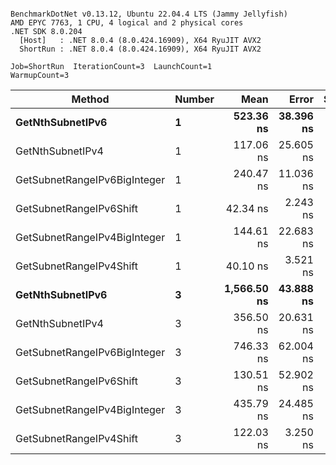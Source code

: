 ```

BenchmarkDotNet v0.13.12, Ubuntu 22.04.4 LTS (Jammy Jellyfish)
AMD EPYC 7763, 1 CPU, 4 logical and 2 physical cores
.NET SDK 8.0.204
  [Host]   : .NET 8.0.4 (8.0.424.16909), X64 RyuJIT AVX2
  ShortRun : .NET 8.0.4 (8.0.424.16909), X64 RyuJIT AVX2

Job=ShortRun  IterationCount=3  LaunchCount=1  
WarmupCount=3  

```
| Method                       | Number | Mean        | Error     | StdDev   | Min         | Max         | Gen0   | Allocated |
|----------------------------- |------- |------------:|----------:|---------:|------------:|------------:|-------:|----------:|
| **GetNthSubnetIPv6**             | **1**      |   **523.36 ns** | **38.396 ns** | **2.105 ns** |   **520.99 ns** |   **525.00 ns** | **0.0076** |     **696 B** |
| GetNthSubnetIPv4             | 1      |   117.06 ns | 25.605 ns | 1.403 ns |   115.87 ns |   118.61 ns | 0.0019 |     160 B |
| GetSubnetRangeIPv6BigInteger | 1      |   240.47 ns | 11.036 ns | 0.605 ns |   239.99 ns |   241.15 ns | 0.0048 |     432 B |
| GetSubnetRangeIPv6Shift      | 1      |    42.34 ns |  2.243 ns | 0.123 ns |    42.20 ns |    42.43 ns | 0.0019 |     160 B |
| GetSubnetRangeIPv4BigInteger | 1      |   144.61 ns | 22.683 ns | 1.243 ns |   143.18 ns |   145.47 ns | 0.0024 |     208 B |
| GetSubnetRangeIPv4Shift      | 1      |    40.10 ns |  3.521 ns | 0.193 ns |    39.98 ns |    40.32 ns | 0.0021 |     176 B |
| **GetNthSubnetIPv6**             | **3**      | **1,566.50 ns** | **43.888 ns** | **2.406 ns** | **1,563.73 ns** | **1,568.08 ns** | **0.0248** |    **2168 B** |
| GetNthSubnetIPv4             | 3      |   356.50 ns | 20.631 ns | 1.131 ns |   355.78 ns |   357.80 ns | 0.0057 |     480 B |
| GetSubnetRangeIPv6BigInteger | 3      |   746.33 ns | 62.004 ns | 3.399 ns |   743.13 ns |   749.90 ns | 0.0153 |    1296 B |
| GetSubnetRangeIPv6Shift      | 3      |   130.51 ns | 52.902 ns | 2.900 ns |   128.73 ns |   133.86 ns | 0.0057 |     480 B |
| GetSubnetRangeIPv4BigInteger | 3      |   435.79 ns | 24.485 ns | 1.342 ns |   434.64 ns |   437.27 ns | 0.0072 |     624 B |
| GetSubnetRangeIPv4Shift      | 3      |   122.03 ns |  3.250 ns | 0.178 ns |   121.85 ns |   122.20 ns | 0.0062 |     528 B |
